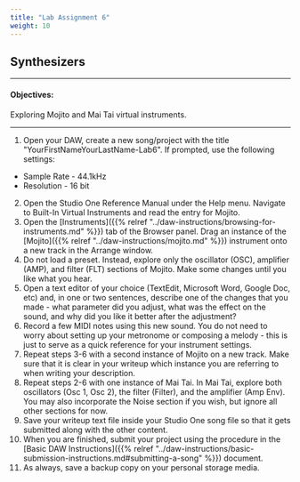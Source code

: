 ```yaml
---
title: "Lab Assignment 6"
weight: 10
---
```


<!-- # Lab Assignment 6 -->

## Synthesizers

---

#### Objectives:

Exploring Mojito and Mai Tai virtual instruments.

---

1.  Open your DAW, create a new song/project with the title "YourFirstNameYourLastName-Lab6". If prompted, use the following settings:

* Sample Rate - 44.1kHz
* Resolution - 16 bit

2.  Open the Studio One Reference Manual under the Help menu. Navigate to Built-In Virtual Instruments and read the entry for Mojito.
3.  Open the [Instruments]({{% relref "../daw-instructions/browsing-for-instruments.md" %}}) tab of the Browser panel. Drag an instance of the [Mojito]({{% relref "../daw-instructions/mojito.md" %}}) instrument onto a new track in the Arrange window.
4.  Do not load a preset. Instead, explore only the oscillator (OSC), amplifier (AMP), and filter (FLT) sections of Mojito. Make some changes until you like what you hear.
5.  Open a text editor of your choice (TextEdit, Microsoft Word, Google Doc, etc) and, in one or two sentences, describe one of the changes that you made - what parameter did you adjust, what was the effect on the sound, and why did you like it better after the adjustment?
6.  Record a few MIDI notes using this new sound. You do not need to worry about setting up your metronome or composing a melody - this is just to serve as a quick reference for your instrument settings.
7.  Repeat steps 3-6 with a second instance of Mojito on a new track. Make sure that it is clear in your writeup which instance you are referring to when writing your description.
8.  Repeat steps 2-6 with one instance of Mai Tai. In Mai Tai, explore both oscillators (Osc 1, Osc 2), the filter (Filter), and the amplifier (Amp Env). You may also incorporate the Noise section if you wish, but ignore all other sections for now.
9.  Save your writeup text file inside your Studio One song file so that it gets submitted along with the other content.
10. When you are finished, submit your project using the procedure in the [Basic DAW Instructions]({{% relref "../daw-instructions/basic-submission-instructions.md#submitting-a-song" %}}) document.
11. As always, save a backup copy on your personal storage media.
